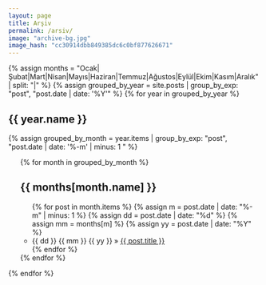 ```yaml
---
layout: page
title: Arşiv
permalink: /arsiv/
image: "archive-bg.jpg"
image_hash: "cc30914dbb849385dc6c0bf877626671"
---
```

  
<div class="col-lg-8 col-md-10 mx-auto">
<section id="archive">
{% assign months = "Ocak|Şubat|Mart|Nisan|Mayıs|Haziran|Temmuz|Ağustos|Eylül|Ekim|Kasım|Aralık" | split: "|" %}
{% assign grouped_by_year = site.posts | group_by_exp: "post", "post.date | date: '%Y'" %}
{% for year in grouped_by_year %}
  <h1>{{ year.name }}</h1>
  
  {% assign grouped_by_month = year.items | group_by_exp: "post", "post.date | date: '%-m' | minus: 1 " %}
  <ul>
  {% for month in grouped_by_month %}
    <h2>{{ months[month.name] }}</h2>
    <ul>
      {% for post in month.items %}
        {% assign m = post.date | date: "%-m" | minus: 1 %}
        {% assign dd = post.date | date: "%d" %}
        {% assign mm = months[m] %}
        {% assign yy = post.date | date: "%Y" %}
        <li class="arch-list"> {{ dd }} {{ mm }} {{ yy }} &raquo; <a href="{{site.baseurl}}{{ post.url }}">{{ post.title }}</a> </li>
      {% endfor %}
    </ul>
  {% endfor %}
  </ul>
{% endfor %}
</section>
</div>